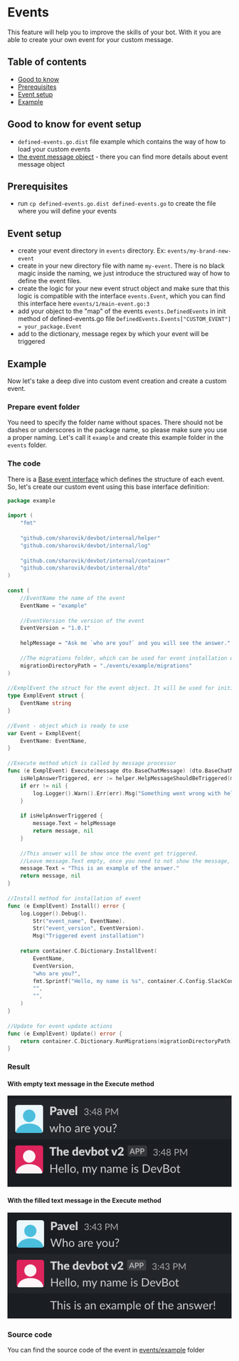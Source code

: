 # Events
This feature will help you to improve the skills of your bot. With it you are able to create your own event for your custom message.

## Table of contents
- [Good to know](#good-to-know-for-event-setup)
- [Prerequisites](#prerequisites)
- [Event setup](#event-setup)
- [Example](#example)

## Good to know for event setup
- `defined-events.go.dist` file example which contains the way of how to load your custom events
- [the event message object](event-message.md) - there you can find more details about event message object

## Prerequisites
* run `cp defined-events.go.dist defined-events.go` to create the file where you will define your events

## Event setup
* create your event directory in `events` directory. Ex: `events/my-brand-new-event`
* create in your new directory file with name `my-event`. There is no black magic inside the naming, we just introduce the structured way of how to define the event files.
* create the logic for your new event struct object and make sure that this logic is compatible with the interface `events.Event`, which you can find this interface here `events/1/main-event.go:3`
* add your object to the "map" of the events `events.DefinedEvents` in init method of defined-events.go file 
```DefinedEvents.Events["CUSTOM_EVENT"] = your_package.Event```
* add to the dictionary, message regex by which your event will be triggered

## Example
Now let's take a deep dive into custom event creation and create a custom event.

### Prepare event folder
You need to specify the folder name without spaces. There should not be dashes or underscores in the package name, so please make sure you use a proper naming.
Let's call it `example` and create this example folder in the `events` folder.

### The code
There is a [Base event interface](../events/base/base-event.go) which defines the structure of each event. So, let's create our custom event using this base interface definition:
```go
package example

import (
	"fmt"

    "github.com/sharovik/devbot/internal/helper"
    "github.com/sharovik/devbot/internal/log"

	"github.com/sharovik/devbot/internal/container"
	"github.com/sharovik/devbot/internal/dto"
)

const (
	//EventName the name of the event
	EventName = "example"

	//EventVersion the version of the event
	EventVersion = "1.0.1"

    helpMessage = "Ask me `who are you?` and you will see the answer."

    //The migrations folder, which can be used for event installation or for event update
	migrationDirectoryPath = "./events/example/migrations"
)

//ExmplEvent the struct for the event object. It will be used for initialisation of the event in defined-events.go file.
type ExmplEvent struct {
	EventName string
}

//Event - object which is ready to use
var Event = ExmplEvent{
	EventName: EventName,
}

//Execute method which is called by message processor
func (e ExmplEvent) Execute(message dto.BaseChatMessage) (dto.BaseChatMessage, error) {
    isHelpAnswerTriggered, err := helper.HelpMessageShouldBeTriggered(message.OriginalMessage.Text)
    if err != nil {
        log.Logger().Warn().Err(err).Msg("Something went wrong with help message parsing")
    }

    if isHelpAnswerTriggered {
        message.Text = helpMessage
        return message, nil
    }

    //This answer will be show once the event get triggered.
    //Leave message.Text empty, once you need to not show the message, once this event get triggered.
	message.Text = "This is an example of the answer."
	return message, nil
}

//Install method for installation of event
func (e ExmplEvent) Install() error {
	log.Logger().Debug().
		Str("event_name", EventName).
		Str("event_version", EventVersion).
		Msg("Triggered event installation")

	return container.C.Dictionary.InstallEvent(
		EventName,                                                                   //We specify the event name which will be used for scenario generation
		EventVersion,                                                                //This will be set during the event creation
		"who are you?",                                                              //Actual question, which system will wait and which will trigger our event
		fmt.Sprintf("Hello, my name is %s", container.C.Config.SlackConfig.BotName), //Answer which will be used by the bot
		"",                                                                          //Optional field. This is regular expression which can be used for question parsing.
		"",                                                                          //Optional field. This is a regex group and it can be used for parsing the match group from the regexp result
	)
}

//Update for event update actions
func (e ExmplEvent) Update() error {
	return container.C.Dictionary.RunMigrations(migrationDirectoryPath)
}
```

### Result
#### With empty text message in the Execute method
![empty text message](images/example-event-text-empty.png)

#### With the filled text message in the Execute method
![with text message](images/example-event-with-text.png)

### Source code
You can find the source code of the event in [events/example](https://github.com/sharovik/devbot/tree/master/events/example) folder